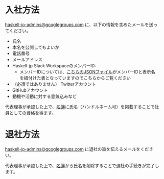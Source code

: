 # 入社方法

haskell-jp-admins@googlegroups.com に、以下の情報を含めたメールを送ってください。

- 氏名
- 本名を公開してもよいか
- 電話番号
- メールアドレス
- Haskell-jp Slack WorkspaceのメンバーID:
    - メンバーIDについては、[こちらのJSONファイル](https://github.com/haskell-jp/slack-log/blob/master/docs/json/.users.json)がメンバーIDと表示名を紐付けた表となっていますのでこちらからご覧ください
- （必須ではありません） Twitterアカウント
- GitHubアカウント
- 動機や活動に対する意気込みなど

代表理事が承認した上で、[名簿](staff.md)に氏名（ハンドルネーム可）を掲載することで社員としての資格を得ます。

# 退社方法

haskell-jp-admins@googlegroups.com に退社の旨を伝えるメールをください。

代表理事が承認した上で、[名簿](staff.md)から氏名を削除することで退社の手続きが完了します。
